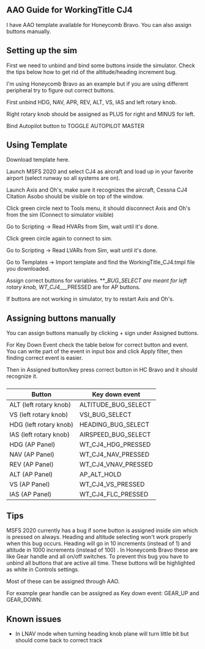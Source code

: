 ## AAO Guide for WorkingTitle CJ4

I have AAO template available for Honeycomb Bravo. You can also assign buttons manually.



## Setting up the sim

First we need to unbind and bind some buttons inside the simulator. Check the tips below how to get rid of the altitude/heading increment bug.

I'm using Honeycomb Bravo as an example but if you are using different peripheral try to figure out correct buttons.

First unbind HDG, NAV, APR, REV, ALT, VS, IAS and left rotary knob.

Right rotary knob should be assigned as PLUS for right and MINUS for left.

Bind Autopilot button to TOGGLE AUTOPILOT MASTER



## Using Template

Download template here.

Launch MSFS 2020 and select CJ4 as aircraft and load up in your favorite airport (select runway so all systems are on).

Launch Axis and Oh's, make sure it recognizes the aircraft, Cessna CJ4 Citation Asobo should be visible on top of the window.

Click green circle next to Tools menu, it should disconnect Axis and Oh's from the sim (Connect to simulator visible)

Go to Scripting -> Read HVARs from Sim, wait until it's done.

Click green circle again to connect to sim.

Go to Scripting -> Read LVARs from Sim, wait until it's done.

Go to Templates -> Import template and find the WorkingTitle_CJ4.tmpl file you downloaded.

Assign correct buttons for variables. **__BUG_SELECT are meant for left rotary knob, WT_CJ4_*_*__PRESSED are for AP buttons.

If buttons are not working in simulator, try to restart Axis and Oh's.



## Assigning buttons manually

You can assign buttons manually by clicking + sign under Assigned buttons. 

For Key Down Event check the table below for correct button and event. You can write part of the event in input box and click Apply filter, then finding correct event is easier.

Then in Assigned button/key press correct button in HC Bravo and it should recognize it.

##### 

| Button                 | Key down event      |
| ---------------------- | ------------------- |
| ALT (left rotary knob) | ALTITUDE_BUG_SELECT |
| VS (left rotary knob)  | VSI_BUG_SELECT      |
| HDG (left rotary knob) | HEADING_BUG_SELECT  |
| IAS (left rotary knob) | AIRSPEED_BUG_SELECT |
| HDG (AP Panel)         | WT_CJ4_HDG_PRESSED  |
| NAV (AP Panel)         | WT_CJ4_NAV_PRESSED  |
| REV (AP Panel)         | WT_CJ4_VNAV_PRESSED |
| ALT (AP Panel)         | AP_ALT_HOLD         |
| VS (AP Panel)          | WT_CJ4_VS_PRESSED   |
| IAS (AP Panel)         | WT_CJ4_FLC_PRESSED  |



## Tips

MSFS 2020 currently has a bug if some button is assigned inside sim which is pressed on always. Heading and altitude selecting won't work properly when this bug occurs. Heading will go in 10 increments (instead of 1) and altitude in 1000 increments (instead of 100) . In Honeycomb Bravo these are like Gear handle and all on/off switches. To prevent this bug you have to unbind all buttons that are active all time. These buttons will be highlighted as white in Controls settings. 

 Most of these can be assigned through AAO.

For example gear handle can be assigned as Key down event: GEAR_UP and GEAR_DOWN.



## Known issues

- In LNAV mode when turning heading knob plane will turn little bit but should come back to correct track

